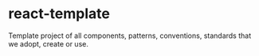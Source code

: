 # react-template
Template project of all components, patterns, conventions, standards that we adopt, create or use.
